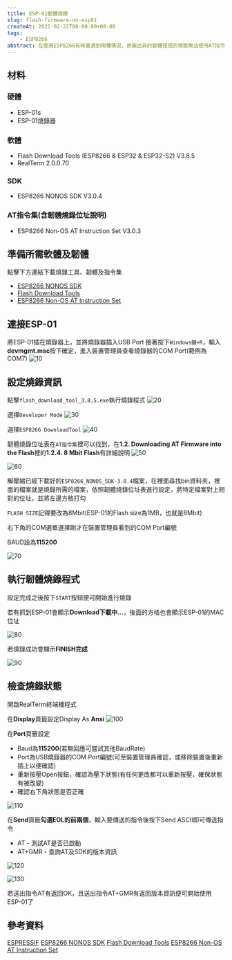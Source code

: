 ```yaml
---
title: ESP-01韌體燒錄
slug: flash-firmware-on-esp01
createAt: 2021-02-22T00:00:00+08:00
tags:
    - ESP8266
abstract: 在使用ESP8266有時會遇到兩種情況，原廠出貨的韌體怪怪的導致無法使用AT指令跟ESP8266溝通，或是已經把自己的程式燒進去之後又想重新使用AT指令的功能，這時候就需要重新燒錄韌體，這篇筆記紀錄使用ESP-01作為範例的韌體燒錄及AT指令驗證步驟
---
```


## 材料
### 硬體
- ESP-01s
- ESP-01燒錄器

### 軟體
- Flash Download Tools (ESP8266 & ESP32 & ESP32-S2) V3.8.5
- RealTerm 2.0.0.70

### SDK
- ESP8266 NONOS SDK V3.0.4

### AT指令集(含韌體燒錄位址說明)
- ESP8266 Non-OS AT Instruction Set V3.0.3

## 準備所需軟體及韌體
點擊下方連結下載燒錄工具、韌體及指令集
- [ESP8266 NONOS SDK](https://www.espressif.com/en/support/download/sdks-demos)
- [Flash Download Tools](https://www.espressif.com/en/support/download/other-tools)
- [ESP8266 Non-OS AT Instruction Set](https://www.espressif.com/en/support/documents/technical-documents)

## 連接ESP-01
將ESP-01插在燒錄器上，並將燒錄器插入USB Port
接著按下`Windows鍵+R`，輸入**devmgmt.msc**按下確定，進入裝置管理員查看燒錄器的COM Port(範例為COM7)
![10](./assets/10.png)


## 設定燒錄資訊
點擊`flash_download_tool_3.8.5.exe`執行燒錄程式
![20](./assets/20.png)

選擇`Developer Mode`
![30](./assets/30.png)

選擇`ESP8266 DownloadTool`
![40](./assets/40.png)

韌體燒錄位址表在`AT指令集`裡可以找到，在**1.2. Downloading AT Firmware into the Flash**裡的**1.2.4. 8 Mbit Flash**有詳細說明
![50](./assets/50.png)

![60](./assets/60.png)


解壓縮已經下載好的`ESP8266_NONOS_SDK-3.0.4`檔案，在裡面尋找bin資料夾，裡面的檔案就是燒錄所需的檔案，依照韌體燒錄位址表進行設定，將特定檔案對上相對的位址，並將左邊方格打勾

`FLASH SIZE`記得要改為8Mbit(ESP-01的Flash size為1MB，也就是8Mbit)

右下角的COM選單選擇剛才在裝置管理員看到的COM Port編號

BAUD設為**115200**

![70](./assets/70.png)

## 執行韌體燒錄程式

設定完成之後按下`START`按鈕便可開始進行燒錄

若有抓到ESP-01會顯示**Download下載中...**，後面的方格也會顯示ESP-01的MAC位址

![80](./assets/80.png)

若燒錄成功會顯示**FINISH完成**

![90](./assets/90.png)



## 檢查燒錄狀態
開啟RealTerm終端機程式

在**Display**頁籤設定Display As **Ansi**
![100](./assets/100.png)


在**Port**頁籤設定
- Baud為**115200**(若無回應可嘗試其他BaudRate)
- Port為USB燒錄器的COM Port編號(可至裝置管理員確認，或移除裝置後重新插上以便確認)
- 重新按壓Open按鈕，確認為壓下狀態(有任何更改都可以重新按壓，確保狀態有被改變)
- 確認右下角狀態是否正確

![110](./assets/110.png)

在**Send**頁籤**勾選EOL的前兩個**，輸入要傳送的指令後按下Send ASCII即可傳送指令
- AT - 測試AT是否已啟動
- AT+GMR - 查詢AT及SDK的版本資訊

![120](./assets/120.png)

![130](./assets/130.png)

若送出指令AT有返回OK，且送出指令AT+GMR有返回版本資訊便可開始使用ESP-01了


## 參考資料
[ESPRESSIF](https://www.espressif.com/en)
[ESP8266 NONOS SDK](https://www.espressif.com/en/support/download/sdks-demos)
[Flash Download Tools](https://www.espressif.com/en/support/download/other-tools)
[ESP8266 Non-OS AT Instruction Set](https://www.espressif.com/en/support/documents/technical-documents)